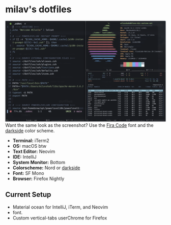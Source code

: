 # milav's dotfiles

![Screenshot](images/setup-2022-02-01.png)
Want the same look as the screenshot? Use the [Fira Code](https://github.com/tonsky/FiraCode) font and the [darkside](https://github.com/shahmilav/darkside-iTerm2) color scheme.

* **Terminal:** iTerm2
* **OS:** macOS btw
* **Text Editor:** Neovim
* **IDE:** IntelliJ
* **System Monitor:** Bottom
* **Colorscheme:** Nord or [darkside](https://github.com/shahmilav/darkside-iTerm2)
* **Font:** SF Mono
* **Browser:** Firefox Nightly

## Current Setup
* Material ocean for IntelliJ, iTerm, and Neovim
*  font.
* Custom vertical-tabs userChrome for Firefox

